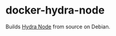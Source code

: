 # docker-hydra-node

Builds [Hydra Node](https://github.com/cardano-scaling/hydra) from source
on Debian.
